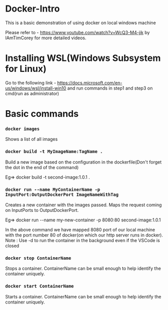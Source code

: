 # Docker-Intro

This is a basic demonstration of using docker on local windows machine

Please refer to - https://www.youtube.com/watch?v=WcQ3-M4-jik by IAmTimCorey for more detailed videos.

# Installing WSL(Windows Subsystem for Linux)

Go to the following link - https://docs.microsoft.com/en-us/windows/wsl/install-win10 and run commands in step1 and step3 on cmd(run as administrator)

# Basic commands

### `docker images`
Shows a list of all images

### `docker build -t MyImageName:TagName .`
Build a new image based on the configuration in the dockerfile(Don't forget the dot in the end of the command)

Eg=> docker build -t second-image:1.0.1 .

### `docker run --name MyContainerName -p InputPort:OutputDockerPort ImageNameWithTag`
Creates a new container with the images passed. Maps the request coming on InputPorts to OutputDockerPort.

Eg=> docker run --name my-new-container -p 8080:80 second-image:1.0.1

In the above command we have mapped 8080 port of our local machine with the port number 80 of docker(on which our http server runs in docker).
Note : Use -d to run the container in the background even if the VSCode is closed

### `docker stop ContainerName`
Stops a container. ContainerName can be small enough to help identify the container uniquely.

### `docker start ContainerName`
Starts a container. ContainerName can be small enough to help identify the container uniquely.
